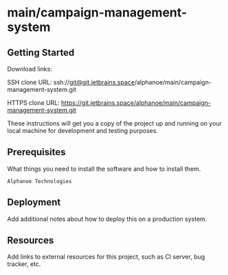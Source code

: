 # main/campaign-management-system



## Getting Started

Download links:

SSH clone URL: ssh://git@git.jetbrains.space/alphanoe/main/campaign-management-system.git

HTTPS clone URL: https://git.jetbrains.space/alphanoe/main/campaign-management-system.git



These instructions will get you a copy of the project up and running on your local machine for development and testing purposes.

## Prerequisites

What things you need to install the software and how to install them.

```
Alphanoe Technologies
```

## Deployment

Add additional notes about how to deploy this on a production system.

## Resources

Add links to external resources for this project, such as CI server, bug tracker, etc.
